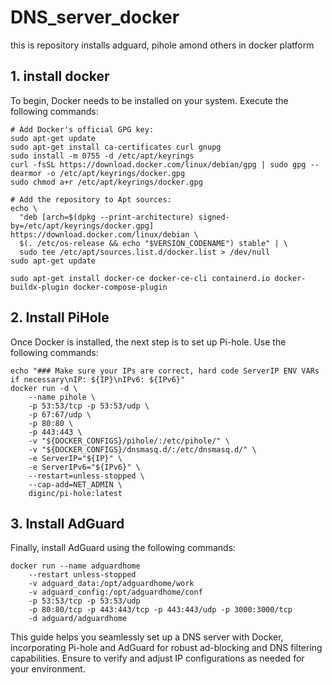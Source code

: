 # DNS_server_docker
this is repository installs adguard,  pihole amond others in docker platform
## 1. install docker
To begin, Docker needs to be installed on your system. Execute the following commands:
```
# Add Docker's official GPG key:
sudo apt-get update
sudo apt-get install ca-certificates curl gnupg
sudo install -m 0755 -d /etc/apt/keyrings
curl -fsSL https://download.docker.com/linux/debian/gpg | sudo gpg --dearmor -o /etc/apt/keyrings/docker.gpg
sudo chmod a+r /etc/apt/keyrings/docker.gpg

# Add the repository to Apt sources:
echo \
  "deb [arch=$(dpkg --print-architecture) signed-by=/etc/apt/keyrings/docker.gpg] https://download.docker.com/linux/debian \
  $(. /etc/os-release && echo "$VERSION_CODENAME") stable" | \
  sudo tee /etc/apt/sources.list.d/docker.list > /dev/null
sudo apt-get update

```
```
sudo apt-get install docker-ce docker-ce-cli containerd.io docker-buildx-plugin docker-compose-plugin
```

## 2. Install PiHole
Once Docker is installed, the next step is to set up Pi-hole. Use the following commands:
```
echo "### Make sure your IPs are correct, hard code ServerIP ENV VARs if necessary\nIP: ${IP}\nIPv6: ${IPv6}"
docker run -d \
    --name pihole \
    -p 53:53/tcp -p 53:53/udp \
    -p 67:67/udp \
    -p 80:80 \
    -p 443:443 \
    -v "${DOCKER_CONFIGS}/pihole/:/etc/pihole/" \
    -v "${DOCKER_CONFIGS}/dnsmasq.d/:/etc/dnsmasq.d/" \
    -e ServerIP="${IP}" \
    -e ServerIPv6="${IPv6}" \
    --restart=unless-stopped \
    --cap-add=NET_ADMIN \
    diginc/pi-hole:latest
```
## 3. Install AdGuard
Finally, install AdGuard using the following commands:
```
docker run --name adguardhome 
    --restart unless-stopped 
    -v adguard_data:/opt/adguardhome/work 
    -v adguard_config:/opt/adguardhome/conf 
    -p 53:53/tcp -p 53:53/udp 
    -p 80:80/tcp -p 443:443/tcp -p 443:443/udp -p 3000:3000/tcp 
    -d adguard/adguardhome
```
This guide helps you seamlessly set up a DNS server with Docker, incorporating Pi-hole and AdGuard for robust ad-blocking and DNS filtering capabilities. Ensure to verify and adjust IP configurations as needed for your environment.

